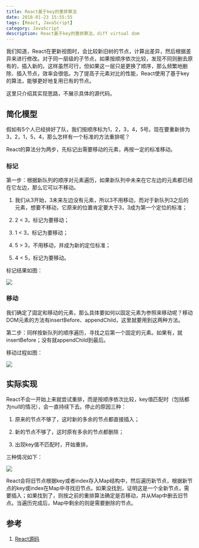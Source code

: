 ```yaml
---
title: React基于key的重排算法
date: 2018-01-23 15:55:55
tags: [React, JavaScript]
category: JavaScript
description: React基于key的重排算法，diff virtual dom
---
```


我们知道，React在更新视图时，会比较新旧树的节点，计算出差异，然后根据差异来进行修改。对于同一层级的子节点，如果按顺序依次比较，发现不同则删去原有的，插入新的。这样虽然可行，但如果这一层只是更换了顺序，那么频繁地删除、插入节点，效率会很低。为了提高子元素对比的性能，React使用了基于key的算法，能够更好地复用已有的节点。

<!-- more -->

这里只介绍其实现思路，不展示具体的源代码。

## 简化模型

假如有5个人已经排好了队，我们按顺序标为1，2，3，4，5号。现在要重新排为3，2，1，5，4，那么怎样有一个标准的方法重排呢？

React的算法分为两步，先标记出需要移动的元素，再按一定的标准移动。

### 标记

第一步：根据新队列的顺序对元素遍历，如果新队列中未来在它左边的元素都已经在它左边，那么它可以不移动。

1. 我们从3开始，3未来左边没有元素，所以3不用移动，而对于新队列3之后的元素，想要不移动，它原来的位置肯定要大于3，3成为第一个定位的标准；

1. 2 < 3，标记为要移动；

1. 1 < 3，标记为要移动；

1. 5 > 3，不用移动，并成为新的定位标准；

1. 4 < 5，标记为要移动。

标记结果如图：

![](http://p02ojz1i2.bkt.clouddn.com/20180123-key%E6%A0%87%E8%AE%B0.png)

### 移动

我们确定了固定和移动的元素，那么具体要如何以固定元素为参照来移动呢？移动DOM元素的方法有insertBefore、appendChild，这里就要用到这两种方法。

第二步：同样按新队列的顺序遍历，寻找之后第一个固定的元素。如果有，就insertBefore；没有就appendChild到最后。

移动过程如图：

![](http://p02ojz1i2.bkt.clouddn.com/20180123-key%E7%A7%BB%E5%8A%A8.png)

## 实际实现

React不会一开始上来就尝试重排，而是按顺序依次比较，key值匹配时（包括都为null的情况），会一直持续下去。停止的原因三种：

1. 原来的节点不够了，这时新的多余的节点都直接插入；

1. 新的节点不够了，这时原有多余的节点都删除；

1. 出现key值不匹配时，开始重排。

三种情况如下：

![](http://p02ojz1i2.bkt.clouddn.com/20180123-key%E5%AE%9E%E7%8E%B0.png)

React会将旧节点根据key或者index存入Map结构中，然后遍历新节点，根据新节点的key或index在Map中寻找旧节点。如果没找到，证明这是一个全新节点，需要插入；如果找到了，则按之前的重排算法确定是否移动，并从Map中删去旧节点。当遍历完成后，Map中剩余的则是需要删除的节点。

## 参考

1. [React源码](https://github.com/facebook/react/blob/master/packages/react-reconciler/src/ReactChildFiber.js)